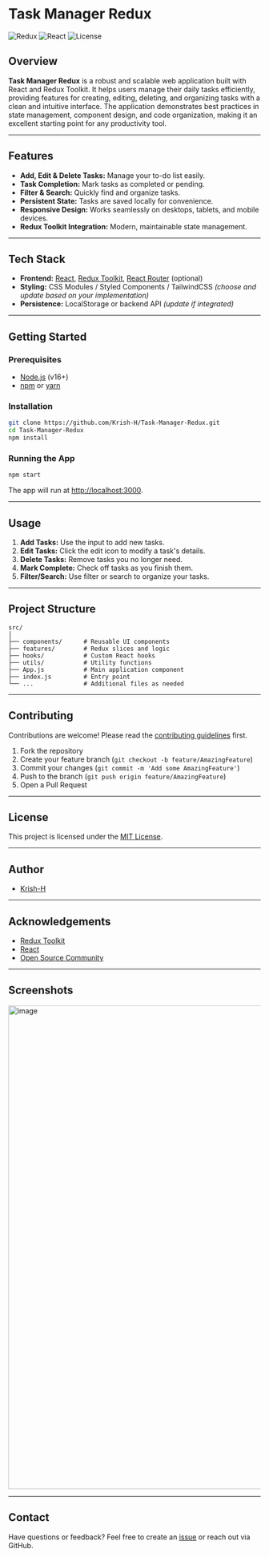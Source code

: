 # Task Manager Redux

![Redux](https://img.shields.io/badge/redux-toolkit-purple) ![React](https://img.shields.io/badge/react-18.0.0-blue) ![License](https://img.shields.io/github/license/Krish-H/Task-Manager-Redux)

## Overview

**Task Manager Redux** is a robust and scalable web application built with React and Redux Toolkit. It helps users manage their daily tasks efficiently, providing features for creating, editing, deleting, and organizing tasks with a clean and intuitive interface. The application demonstrates best practices in state management, component design, and code organization, making it an excellent starting point for any productivity tool.

---

## Features

- **Add, Edit & Delete Tasks:** Manage your to-do list easily.
- **Task Completion:** Mark tasks as completed or pending.
- **Filter & Search:** Quickly find and organize tasks.
- **Persistent State:** Tasks are saved locally for convenience.
- **Responsive Design:** Works seamlessly on desktops, tablets, and mobile devices.
- **Redux Toolkit Integration:** Modern, maintainable state management.



---

## Tech Stack

- **Frontend:** [React](https://react.dev/), [Redux Toolkit](https://redux-toolkit.js.org/), [React Router](https://reactrouter.com/) (optional)
- **Styling:** CSS Modules / Styled Components / TailwindCSS *(choose and update based on your implementation)*
- **Persistence:** LocalStorage or backend API *(update if integrated)*

---

## Getting Started

### Prerequisites

- [Node.js](https://nodejs.org/) (v16+)
- [npm](https://www.npmjs.com/) or [yarn](https://yarnpkg.com/)

### Installation

```bash
git clone https://github.com/Krish-H/Task-Manager-Redux.git
cd Task-Manager-Redux
npm install
```

### Running the App

```bash
npm start
```

The app will run at [http://localhost:3000](http://localhost:3000).

---

## Usage

1. **Add Tasks:** Use the input to add new tasks.
2. **Edit Tasks:** Click the edit icon to modify a task's details.
3. **Delete Tasks:** Remove tasks you no longer need.
4. **Mark Complete:** Check off tasks as you finish them.
5. **Filter/Search:** Use filter or search to organize your tasks.

---

## Project Structure

```
src/
│
├── components/      # Reusable UI components
├── features/        # Redux slices and logic
├── hooks/           # Custom React hooks
├── utils/           # Utility functions
├── App.js           # Main application component
├── index.js         # Entry point
└── ...              # Additional files as needed
```

---

## Contributing

Contributions are welcome! Please read the [contributing guidelines](CONTRIBUTING.md) first.

1. Fork the repository
2. Create your feature branch (`git checkout -b feature/AmazingFeature`)
3. Commit your changes (`git commit -m 'Add some AmazingFeature'`)
4. Push to the branch (`git push origin feature/AmazingFeature`)
5. Open a Pull Request

---

## License

This project is licensed under the [MIT License](LICENSE).

---

## Author

- [Krish-H](https://github.com/Krish-H)

---

## Acknowledgements

- [Redux Toolkit](https://redux-toolkit.js.org/)
- [React](https://react.dev/)
- [Open Source Community](https://opensource.com/)

---

## Screenshots

<img width="1906" height="965" alt="image" src="https://github.com/user-attachments/assets/aa32cafc-7042-4c4e-941e-74dd2ead295e" />


---

## Contact

Have questions or feedback? Feel free to create an [issue](https://github.com/Krish-H/Task-Manager-Redux/issues) or reach out via GitHub.
